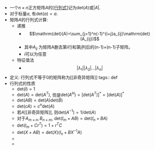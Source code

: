 - 一个$n\times n$正方矩阵$A$的[[行列式]]([[determinant]])记为$\mathrm{det}(A)$或$|A|$.
- 对于标量$a$, 有$\mathrm{det}(a)=a$.
- 矩阵$A$的行列式计算:
	- 递推
		- $$\mathrm{det}(A)=\sum_{j=1}^n(-1)^{i+j}a_{ij}\mathrm{det}(A_{ij})$$
		- 其中$A_{ij}$ 为矩阵A删去第i行和第j列后的(n-1)×(n-1)子矩阵。
		- $i$可以为任意
	- 特征值法
		- $$|\lambda_1||\lambda_2|\dots|\lambda_n|$$
- 定义: 行列式不等于0的矩阵称为[[非奇异矩阵]]
  tags:: def
- 行列式的性质
	- $\mathrm{det}(I)=1$
	- $\mathrm{det}(A)=\mathrm{det}(A^T)$, 但是$\mathrm{det}(A^H)=[\mathrm{det}(A^T)]^*=[\mathrm{det}(A)]^*$
	- $\mathrm{det}(AB)=\mathrm{det}(A)\mathrm{det}(B)$
	- $\mathrm{det}(cA)=c^n\mathrm{det}(A)$
	- 若$A$[[非奇异矩阵]], 则$\mathrm{det}(A^{-1})=1/\mathrm{det}(A)$
	- 对于$A_{m\times n},B_{n\times m}$, $\mathrm{det}(I_m+AB)=\mathrm{det}(I_n+BA)$
	- $\mathrm{det}(I_m+Cr^T)=1+r^TC$
	- $\mathrm{det}(X+AB)=\mathrm{det}(X)(I_n+BX^{-1}A)$
	-
	-